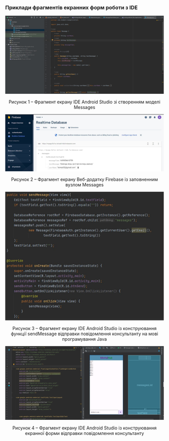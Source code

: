 ### Приклади фрагментів екранних форм роботи з IDE

![1.ConstructDB](/3-SoftwareConstruction/2-IDE/1.ConstructDB.jpg)
<div align="center">
  <p>Рисунок 1 – Фрагмент екрану IDE Android Studio зі створенням моделі Messages</p>
</div>

![2.ConstructDB](/3-SoftwareConstruction/2-IDE/2.ConstructDB.jpg)
<div align="center">
  <p>Рисунок 2 – Фрагмент екрану Веб-додатку Firebase із заповненним вузлом Messages</p>
</div>

![ConstructMethod](/3-SoftwareConstruction/2-IDE/ConstructMethod.jpg)
<div align="center">
  <p>Рисунок 3 – Фрагмент екрану IDE Android Studio із конструювання функції sendMessage відправки повідомлення консультанту на мові програмування Java</p>
</div>

![ConstructUserInterface](/3-SoftwareConstruction/2-IDE/ConstructUserInterface.jpg)
<div align="center">
  <p>Рисунок 4 – Фрагмент екрану IDE Android Studio із конструювання екранної форми відправки повідомлення консультанту</p>
</div>
